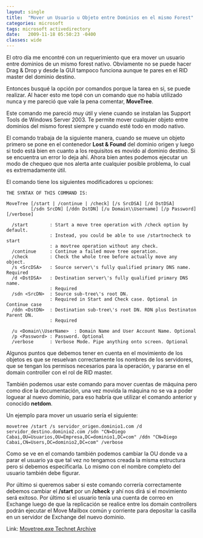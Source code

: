 ```yaml
---
layout: single
title:  "Mover un Usuario u Objeto entre Dominios en el mismo Forest"
categories: microsoft
tags: microsoft activedirectory
date:   2009-11-18 05:50:23 -0400
classes: wide
---
```


El otro día me encontré con un requerimiento que era mover un usuario entre dominios de un mismo forest nativo. Obviamente no se puede hacer Drag & Drop y desde la GUI tampoco funciona aunque te pares en el RID master del dominio destino.  
  
Entonces busqué la opción por comandos porque la tarea en si, se puede realizar. Al hacer esto me topé con un comando que no había utilizado nunca y me pareció que vale la pena comentar, **MoveTree**.  
  
Este comando me pareció muy útil y viene cuando se instalan las Support Tools de Windows Server 2003. Te permite mover cualquier objeto entre dominios del mismo forest siempre y cuando esté todo en modo nativo.  
  
El comando trabaja de la siguiente manera, cuando se mueve un objeto primero se pone en el contenedor **Lost & Found** del dominio origen y luego si todo está bien en cuanto a los requisitos es movido al dominio destino. Si se encuentra un error lo deja ahí. Ahora bien antes podemos ejecutar un modo de chequeo que nos alerta ante cualquier posible problema, lo cual es extremadamente útil.  
  
El comando tiene los siguientes modificadores u opciones:
```batch
THE SYNTAX OF THIS COMMAND IS:

MoveTree [/start | /continue | /check] [/s SrcDSA] [/d DstDSA]
         [/sdn SrcDN] [/ddn DstDN] [/u Domain\\Username] [/p Password] [/verbose]

  /start        : Start a move tree operation with /check option by default.
                : Instead, you could be able to use /startnocheck to start
                : a movtree operation without any check.
  /continue     : Continue a failed move tree operation.
  /check        : Check the whole tree before actually move any object.
  /s <SrcDSA>   : Source server\'s fully qualified primary DNS name. Required
  /d <DstDSA>   : Destination server\'s fully qualified primary DNS name.
                : Required
  /sdn <SrcDN>  : Source sub-tree\'s root DN.
                : Required in Start and Check case. Optional in Continue case
  /ddn <DstDN>  : Destination sub-tree\'s root DN. RDN plus Destinaton Parent DN.
                : Required

  /u <Domain\\UserName>  : Domain Name and User Account Name. Optional
  /p <Password> : Password. Optional
  /verbose      : Verbose Mode. Pipe anything onto screen. Optional
```

Algunos puntos que debemos tener en cuenta en el movimiento de los objetos es que se resuelvan correctamente los nombres de los servidores, que se tengan los permisos necesarios para la operación, y pararse en el domain controller con el rol de RID master.

También podemos usar este comando para mover cuentas de máquina pero como dice la documentación, una vez movida la máquina no se va a poder loguear al nuevo dominio, para eso habría que utilizar el comando anterior y conocido **netdom**. 

Un ejemplo para mover un usuario sería el siguiente:
```batch
movetree /start /s servidor_origen.dominio1.com /d servidor_destino.dominio2.com /sdn "CN=Diego Cabai,OU=Usuarios,OU=Empresa,DC=dominio1,DC=com" /ddn "CN=Diego Cabai,CN=Users,DC=dominio2,DC=com" /verbose
```
Como se ve en el comando también podemos cambiar la OU donde va a parar el usuario ya que tal vez no tengamos creada la misma estructura pero si debemos especificarla. Lo mismo con el nombre completo del usuario también debe figurar.

Por último si queremos saber si este comando correría correctamente debemos cambiar el **/start** por un **/check** y ahí nos dirá si el movimiento será exitoso. Por último si el usuario tenía una cuenta de correo en Exchange luego de que la replicación se realice entre los domain controllers podrán ejecutar el Move Mailbox común y corriente para depositar la casilla en un servidor de Exchange del nuevo dominio.

Link: [Movetree.exe Technet Archive](http://technet.microsoft.com/en-us/library/cc755718%28WS.10%29.aspx)